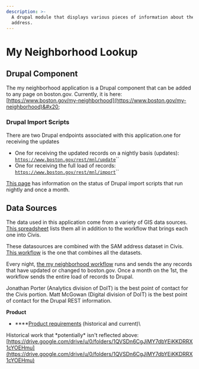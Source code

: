 ```yaml
---
description: >-
  A drupal module that displays various pieces of information about the entered
  address.
---
```


# My Neighborhood Lookup

## Drupal Component&#x20;

The my neighborhood application is a Drupal component that can be added to any page on boston.gov. Currently, it is here: [https://www.boston.gov/my-neighborhood](https://www.boston.gov/my-neighborhood)&#x20;

### Drupal Import Scripts

There are two Drupal endpoints associated with this application.one for receiving the updates

* One for receiving the updated records on a nightly basis (updates): [`https://www.boston.gov/rest/mnl/update`](https://www.boston.gov/rest/mnl/update?)``
* One for receiving the full load of records: [`https://www.boston.gov/rest/mnl/import`](https://www.boston.gov/rest/mnl/import)``

[This page](https://content.boston.gov/admin/config/services/mnl) has information on the status of Drupal import scripts that run nightly and once a month.&#x20;

## Data Sources

The data used in this application come from a variety of GIS data sources. [This spreadsheet](https://docs.google.com/spreadsheets/d/1TsVNjMCO8yMbAEWCAfy24xx8HnTNvL5cJ58sg1nQAtQ/edit?usp=sharing) lists them all in addition to the workflow that brings each one into Civis.&#x20;

These datasources are combined with the SAM address dataset in Civis. [This workflow](https://github.com/CityOfBoston/civis\_pipelines/blob/dcfe088e154f010e9090ee3d57130882d7dbdaaa/workflows/my\_neighborhood.yaml) is the one that combines all the datasets.&#x20;

Every night, [the my neighborhood workflow](https://github.com/CityOfBoston/civis\_pipelines/blob/dcfe088e154f010e9090ee3d57130882d7dbdaaa/workflows/my\_neighborhood.yaml) runs and sends the any records that have updated or changed to boston.gov. Once a month on the 1st, the workflow sends the entire load of records to Drupal.

Jonathan Porter (Analytics division of DoIT) is the best point of contact for the Civis portion. Matt McGowan (Digital division of DoIT) is the best point of contact for the Drupal REST information.

**Product**

* ****[Product requirements](https://docs.google.com/document/d/1w\_BknpFRHAudTEO2wdSdPIFboNSroY5LHmMWn4vwjRA/edit#heading=h.kfsq8a92ggxf) (historical and current)\


Historical work that \*potentially\* isn't reflected above: [https://drive.google.com/drive/u/0/folders/1QVSDn6CgJiMY7dbYEiKKDRRX1cYOEHmu](https://drive.google.com/drive/u/0/folders/1QVSDn6CgJiMY7dbYEiKKDRRX1cYOEHmu)



